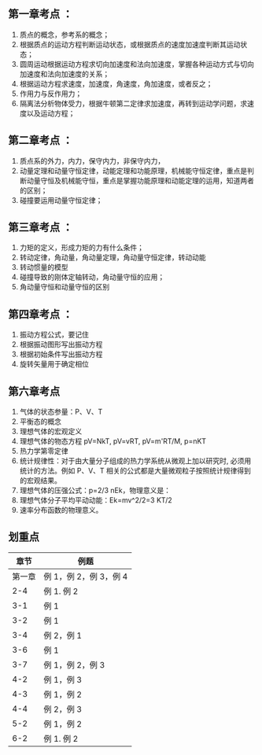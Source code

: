 ## 第一章考点 ：
1. 质点的概念，参考系的概念；
2. 根据质点的运动方程判断运动状态，或根据质点的速度加速度判断其运动状态；
3. 圆周运动根据运动方程求切向加速度和法向加速度，掌握各种运动方式与切向加速度和法向加速度的关系；
4. 根据运动方程求速度，加速度，角速度，角加速度，或者反之；
5. 作用力与反作用力；
6. 隔离法分析物体受力，根据牛顿第二定律求加速度，再转到运动学问题，求速度以及运动方程；

## 第二章考点 ：
1. 质点系的外力，内力，保守内力，非保守内力，
2. 动量定理和动量守恒定律，动能定理和功能原理，机械能守恒定律，重点是判断动量守恒及机械能守恒，重点是掌握功能原理和动能定理的运用，知道两者的区别；
3. 碰撞要运用动量守恒定律；

## 第三章考点 ：
1. 力矩的定义，形成力矩的力有什么条件；
2. 转动定律，角动量，角动量定理，角动量守恒定律，转动动能
3. 转动惯量的模型
4. 碰撞导致的刚体定轴转动，角动量守恒的应用；
5. 角动量守恒和动量守恒的区别

## 第四章考点 ：
1. 振动方程公式，要记住
2. 根据振动图形写出振动方程
2. 根据初始条件写出振动方程
3. 旋转矢量用于确定相位

## 第六章考点
1. 气体的状态参量：P、V、T
2. 平衡态的概念
3. 理想气体的宏观定义
4. 理想气体的物态方程 pV=NkT, pV=vRT, pV=m'RT/M, p=nKT
5. 热力学第零定律
6. 统计规律性：对于由大量分子组成的热力学系统从微观上加以研究时,  必须用统计的方法。例如 P、V、T 相关的公式都是大量微观粒子按照统计规律得到的宏观结果。
7. 理想气体的压强公式：p=2/3 nEk，物理意义是：
8. 理想气体分子平均平动动能：Ek=mv^2/2=3 KT/2
9. 速率分布函数的物理意义。


## 划重点

| 章节  | 例题              |
| --- | --------------- |
| 第一章 | 例 1，例 2，例 3，例 4 |
| 2-4 | 例 1. 例 2        |
| 3-1 | 例 1             |
| 3-2 | 例 1             |
| 3-4 | 例 2，例 1         |
| 3-6 | 例 1             |
| 3-7 | 例 1，例 2，例 3     |
| 4-2 | 例 1，例 3         |
| 4-3 | 例 1，例 2         |
| 4-4 | 例 2，例 3         |
| 5-2 | 例 1，例 2         |
| 6-2 | 例 1. 例 2        |
